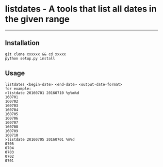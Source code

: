 # listdates - A tools that list all dates in the given range #
-----
## Installation
```
git clone xxxxxx && cd xxxxx
python setup.py install
```
## Usage
```
listdates <begin-date> <end-date> <output-date-format>
for example:
>listdate 20160701 20160710 %y%m%d
160701
160702
160703
160704
160705
160706
160707
160708
160709
160710
>listdate 20160705 20160701 %m%d
0705
0704
0703
0702
0701
```
